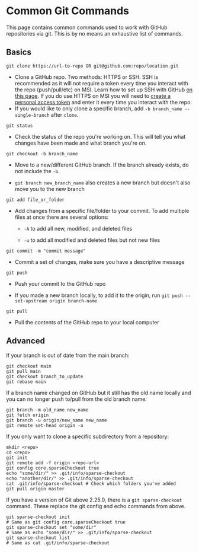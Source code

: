 # Common Git Commands

This page contains common commands used to work with GitHub repositories via git. This is by no means an exhaustive list of commands. 

## Basics 

`git clone https://url-to-repo OR git@github.com:repo/location.git`

- Clone a GitHub repo. Two methods: HTTPS or SSH. SSH is recommended as it will not require a token every time you interact with the repo (push/pull/etc) on MSI. Learn how to set up SSH with GitHub [on this page](github-quick-guide.md). If you do use HTTPS on MSI you will need to [create a personal access token](https://docs.github.com/en/authentication/keeping-your-account-and-data-secure/managing-your-personal-access-tokens#creating-a-personal-access-token-classic) and enter it every time you interact with the repo. 
- If you would like to only clone a specific branch, add `-b branch_name --single-branch` after `clone`.

`git status`

- Check the status of the repo you're working on. This will tell you what changes have been made and what branch you're on.

`git checkout -b branch_name`

- Move to a new/different GitHub branch. If the branch already exists, do not include the `-b`. 

- `git branch new_branch_name` also creates a new branch but doesn't also move you to the new branch

`git add file_or_folder`

- Add changes from a specific file/folder to your commit. To add multiple files at once there are several options:

    * `-A` to add all new, modified, and deleted files

    * `-u` to add all modified and deleted files but not new files 

`git commit -m "commit message"`

- Commit a set of changes, make sure you have a descriptive message

`git push`

- Push your commit to the GitHub repo

- If you made a new branch locally, to add it to the origin, run `git push --set-upstream origin branch-name`

`git pull`

- Pull the contents of the GitHub repo to your local computer 

## Advanced

If your branch is out of date from the main branch:

```
git checkout main
git pull main
git checkout branch_to_update
git rebase main
```

If a branch name changed on GitHub but it still has the old name locally and you can no longer push to/pull from the old branch name:

```
git branch -m old_name new_name
git fetch origin
git branch -u origin/new_name new_name
git remote set-head origin -a
```

If you only want to clone a specific subdirectory from a repository:

```
mkdir <repo>
cd <repo>
git init
git remote add -f origin <repo-url>
git config core.sparseCheckout true
echo "some/dir/" >> .git/info/sparse-checkout
echo "another/dir/" >> .git/info/sparse-checkout
cat .git/info/sparse-checkout # Check which folders you've added
git pull origin master
```

If you have a version of Git above 2.25.0, there is a `git sparse-checkout` command. These replace the git config and echo commands from above. 

```
git sparse-checkout init
# Same as git config core.sparseCheckout true
git sparse-checkout set "some/dir"
# Same as echo "some/dir/" >> .git/info/sparse-checkout
git sparse-checkout list
# Same as cat .git/info/sparse-checkout
```
